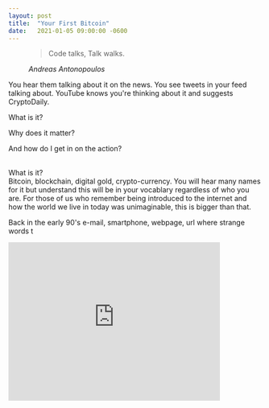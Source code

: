 ```yaml
---
layout: post
title:  "Your First Bitcoin"
date:   2021-01-05 09:00:00 -0600
---
```



<figure>
  <blockquote class="blockquote">
    <p>Code talks, Talk walks.</p>
  </blockquote>
  <figcaption class="blockquote-footer">
    <cite title="Source Title">Andreas Antonopoulos</cite>
  </figcaption>
</figure>

<div class="post-body-outline"></div>
You hear them talking about it on the news. You see tweets in your feed talking about. YouTube knows you're thinking about it and suggests CryptoDaily.

What is it?

Why does it matter?

And how do I get in on the action?

<br>
<div class="display-4">
What is it?
</div>
<div class="display-6">
Bitcoin, blockchain, digital gold, crypto-currency. You will hear many names for it but understand this will be in your vocablary regardless of who you are. For those of us who remember being introduced to the internet and how the world we live in today was unimaginable, this is bigger than that.

Back in the early 90's e-mail, smartphone, webpage, url where strange words t

</div>

<iframe class="rounded float-start" width="420" height="315" src="https://www.youtube.com/embed/vUOpKfCuV_E" frameborder="0" allowfullscreen></iframe>